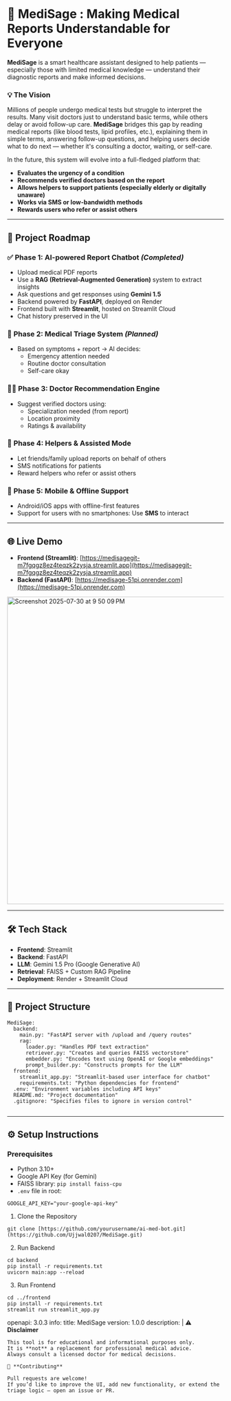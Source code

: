 
# 🧠 MediSage : Making Medical Reports Understandable for Everyone

**MediSage** is a smart healthcare assistant designed to help patients — especially those with limited medical knowledge — understand their diagnostic reports and make informed decisions.

### 💡 The Vision

Millions of people undergo medical tests but struggle to interpret the results. Many visit doctors just to understand basic terms, while others delay or avoid follow-up care. **MediSage** bridges this gap by reading medical reports (like blood tests, lipid profiles, etc.), explaining them in simple terms, answering follow-up questions, and helping users decide what to do next — whether it's consulting a doctor, waiting, or self-care.

In the future, this system will evolve into a full-fledged platform that:
- **Evaluates the urgency of a condition**
- **Recommends verified doctors based on the report**
- **Allows helpers to support patients (especially elderly or digitally unaware)**
- **Works via SMS or low-bandwidth methods**
- **Rewards users who refer or assist others**

---

## 🧩 Project Roadmap

### ✅ **Phase 1: AI-powered Report Chatbot** *(Completed)*

- Upload medical PDF reports
- Use a **RAG (Retrieval-Augmented Generation)** system to extract insights
- Ask questions and get responses using **Gemini 1.5**
- Backend powered by **FastAPI**, deployed on Render
- Frontend built with **Streamlit**, hosted on Streamlit Cloud
- Chat history preserved in the UI

### 🏥 **Phase 2: Medical Triage System** *(Planned)*

- Based on symptoms + report → AI decides:
  - Emergency attention needed
  - Routine doctor consultation
  - Self-care okay

### 🧑‍⚕️ **Phase 3: Doctor Recommendation Engine**

- Suggest verified doctors using:
  - Specialization needed (from report)
  - Location proximity
  - Ratings & availability

### 👥 **Phase 4: Helpers & Assisted Mode**

- Let friends/family upload reports on behalf of others
- SMS notifications for patients
- Reward helpers who refer or assist others

### 📲 **Phase 5: Mobile & Offline Support**

- Android/iOS apps with offline-first features
- Support for users with no smartphones: Use **SMS** to interact

---

## 🌐 Live Demo

- **Frontend (Streamlit)**: [https://medisagegit-m7fgqgz8ez4teqzk2zysja.streamlit.app](https://medisagegit-m7fgqgz8ez4teqzk2zysja.streamlit.app)
- **Backend (FastAPI)**: [https://medisage-51pi.onrender.com](https://medisage-51pi.onrender.com)
<img width="1280" height="715" alt="Screenshot 2025-07-30 at 9 50 09 PM" src="https://github.com/user-attachments/assets/10db611d-cb09-4bd6-bf4c-7e563b9f10b4" />

  

---

## 🛠️ Tech Stack

- **Frontend**: Streamlit
- **Backend**: FastAPI
- **LLM**: Gemini 1.5 Pro (Google Generative AI)
- **Retrieval**: FAISS + Custom RAG Pipeline
- **Deployment**: Render + Streamlit Cloud

---
## 📂 Project Structure

```
MediSage:
  backend:
    main.py: "FastAPI server with /upload and /query routes"
    rag:
      loader.py: "Handles PDF text extraction"
      retriever.py: "Creates and queries FAISS vectorstore"
      embedder.py: "Encodes text using OpenAI or Google embeddings"
      prompt_builder.py: "Constructs prompts for the LLM"
  frontend:
    streamlit_app.py: "Streamlit-based user interface for chatbot"
    requirements.txt: "Python dependencies for frontend"
  .env: "Environment variables including API keys"
  README.md: "Project documentation"
  .gitignore: "Specifies files to ignore in version control"


```
---

## ⚙️ Setup Instructions

### Prerequisites

- Python 3.10+
- Google API Key (for Gemini)
- FAISS library: `pip install faiss-cpu`
- `.env` file in root:

```env
GOOGLE_API_KEY="your-google-api-key"
```
1. Clone the Repository
```
git clone [https://github.com/yourusername/ai-med-bot.git](https://github.com/Ujjwal0207/MediSage.git)
```
2. Run Backend
```
cd backend
pip install -r requirements.txt
uvicorn main:app --reload
```
3. Run Frontend
```
cd ../frontend
pip install -r requirements.txt
streamlit run streamlit_app.py
```

openapi: 3.0.3
info:
  title: MediSage
  version: 1.0.0
  description: |
    ⚠️ **Disclaimer**

    This tool is for educational and informational purposes only.  
    It is **not** a replacement for professional medical advice.  
    Always consult a licensed doctor for medical decisions.

    🤝 **Contributing**

    Pull requests are welcome!  
    If you’d like to improve the UI, add new functionality, or extend the triage logic — open an issue or PR.



